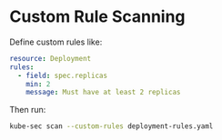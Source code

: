 # Custom Rule Scanning

Define custom rules like:
```yaml
resource: Deployment
rules:
  - field: spec.replicas
    min: 2
    message: Must have at least 2 replicas
```

Then run:
```bash
kube-sec scan --custom-rules deployment-rules.yaml
```